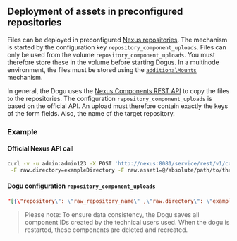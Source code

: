 ## Deployment of assets in preconfigured repositories

Files can be deployed in preconfigured [Nexus repositories](preconfigure_repositories_en.md).
The mechanism is started by the configuration key `repository_component_uploads`.
Files can only be used from the volume `repository_component_uploads`.
You must therefore store these in the volume before starting Dogus.
In a multinode environment, the files must be stored using the [`additionalMounts`](https://github.com/cloudogu/k8s-dogu-operator/blob/develop/docs/operations/additional_dogu_mounts_en.md) mechanism.

In general, the Dogu uses the [Nexus Components REST API](https://help.sonatype.com/en/components-api.html) to copy the files to the repositories.
The configuration `repository_component_uploads` is based on the official API.
An upload must therefore contain exactly the keys of the form fields. Also, the name of the target repository.

### Example

#### Official Nexus API call

```bash
curl -v -u admin:admin123 -X POST 'http://nexus:8081/service/rest/v1/components?repository=raw_repository_name' \
 -F raw.directory=exampleDirectory -F raw.asset1=@/absolute/path/to/the/local/file/pub.key -F raw.assetN.filename=filename
```

#### Dogu configuration `repository_component_uploads`

```json
"[{\"repository\": \"raw_repository_name\" ,\"raw.directory\": \"exampleDirectory\", \"raw.asset1\": \"@/absolute/path/to/the/local/file/pub.key\", \"raw.asset1.filename\": \"filename\"}]"
```

> Please note: To ensure data consistency, the Dogu saves all component IDs created by the technical users used.
> When the dogu is restarted, these components are deleted and recreated.

